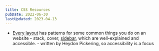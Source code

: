 ```yaml
---
title: CSS Resources
pubDate: 2022-06-30
lastUpdated: 2023-04-13
---
```


- [Every layout](https://every-layout.dev/) has patterns for some common things you do on an website - stack, cover, [sidebar](https://every-layout.dev/layouts/sidebar/), which are well-explained and accessible. - written by Heydon Pickering, so accessibility is a focus
